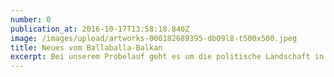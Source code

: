 ```yaml
---
number: 0
publication_at: 2016-10-17T13:58:18.840Z
image: /images/upload/artworks-000182689395-db09l8-t500x500.jpeg
title: Neues vom Ballaballa-Balkan
excerpt: Bei unserem Probelauf geht es um die politische Landschaft in Kroatien.
---
```

